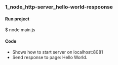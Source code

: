 ### 1_node_http-server_hello-world-respoonse
#### Run project
$ node main.js  
#### Code
- Shows how to start server on localhost:8081  
- Send response to page: Hello World.  
